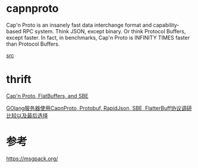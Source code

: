 # capnproto

Cap'n Proto is an insanely fast data interchange format and capability-based RPC system. Think JSON, except binary. Or think Protocol Buffers, except faster. In fact, in benchmarks, Cap'n Proto is INFINITY TIMES faster than Protocol Buffers.

[src](https://github.com/capnproto/capnproto)

# thrift


[Cap'n Proto, FlatBuffers, and SBE](https://blog.csdn.net/menggucaoyuan/article/details/34436899)

[GOlang服务器使用CapnProto, Protobuf, RapidJson, SBE, FlatterBuff协议调研比较以及最后选择](https://blog.csdn.net/LightUpHeaven/article/details/80418012)


# 参考

https://msgpack.org/
